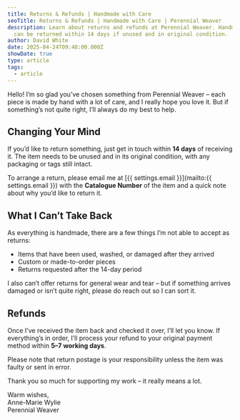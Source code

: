 ```yaml
---
title: Returns & Refunds | Handmade with Care
seoTitle: Returns & Refunds | Handmade with Care | Perennial Weaver
description: Learn about returns and refunds at Perennial Weaver. Handmade items
  can be returned within 14 days if unused and in original condition.
author: David White
date: 2025-04-24T09:48:00.000Z
showDate: true
type: article
tags:
  - article
---
```

Hello! I’m so glad you’ve chosen something from Perennial Weaver – each piece is made by hand with a lot of care, and I really hope you love it. But if something’s not quite right, I’ll always do my best to help.

## Changing Your Mind

If you’d like to return something, just get in touch within **14 days** of receiving it. The item needs to be unused and in its original condition, with any packaging or tags still intact.

To arrange a return, please email me at [{{ settings.email }}](mailto:{{ settings.email }}) with the **Catalogue Number** of the item and a quick note about why you’d like to return it.

## What I Can’t Take Back

As everything is handmade, there are a few things I’m not able to accept as returns:

- Items that have been used, washed, or damaged after they arrived  
- Custom or made-to-order pieces  
- Returns requested after the 14-day period

I also can’t offer returns for general wear and tear – but if something arrives damaged or isn’t quite right, please do reach out so I can sort it.

## Refunds

Once I’ve received the item back and checked it over, I’ll let you know. If everything’s in order, I’ll process your refund to your original payment method within **5–7 working days**.

Please note that return postage is your responsibility unless the item was faulty or sent in error.

Thank you so much for supporting my work – it really means a lot.

Warm wishes,  
Anne-Marie Wylie  
Perennial Weaver
